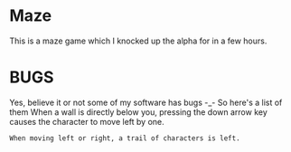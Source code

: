 Maze
====

This is a maze game which I knocked up the alpha for in a few hours.

BUGS
====

Yes, believe it or not some of my software has bugs -_-
So here's a list of them
	When a wall is directly below you, pressing the down arrow key causes the character to move left by one.
	
	When moving left or right, a trail of characters is left.